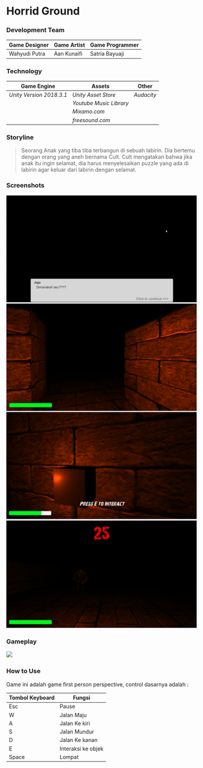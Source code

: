# Horrid Ground

### Development Team
| Game Designer | Game Artist | Game Programmer |
| ----- | ----- | ----- |
| Wahyudi Putra | Aan Kunaifi | Satria Bayuaji |

### Technology

| Game Engine | Assets | Other |
| ----- | ----- | ----- |
| *Unity Version 2018.3.1* | *Unity Asset Store* | *Audacity* |
|  | *Youtube Music Library* |  |
|  | *Mixamo.com* |  |
|  | *freesound.com* |  |

### Storyline
> Seorang Anak yang tiba tiba terbangun di sebuah labirin. Dia bertemu dengan orang yang aneh bernama Cult. Cult mengatakan bahwa jika anak itu ingin selamat, dia harus menyelesaikan puzzle yang ada di labirin agar keluar dari labirin dengan selamat.

### Screenshots
![alt text](https://github.com/RyuzakuId/HorridGround/blob/master/Screenshots/ss1.PNG)
![alt text](https://github.com/RyuzakuId/HorridGround/blob/master/Screenshots/ss2.PNG)
![alt text](https://github.com/RyuzakuId/HorridGround/blob/master/Screenshots/ss3.PNG)
![alt text](https://github.com/RyuzakuId/HorridGround/blob/master/Screenshots/ss4.PNG)

### Gameplay
[![](http://img.youtube.com/vi/8CFFvwBAgP8/0.jpg)](http://www.youtube.com/watch?v=8CFFvwBAgP8 "")

### How to Use
Game ini adalah game first person perspective, control dasarnya adalah :

| Tombol Keyboard | Fungsi |
| ----- | ----- |
| Esc | Pause |
| W | Jalan Maju |
| A | Jalan Ke kiri |
| S | Jalan Mundur |
| D | Jalan Ke kanan |
| E | Interaksi ke objek |
| Space | Lompat |


